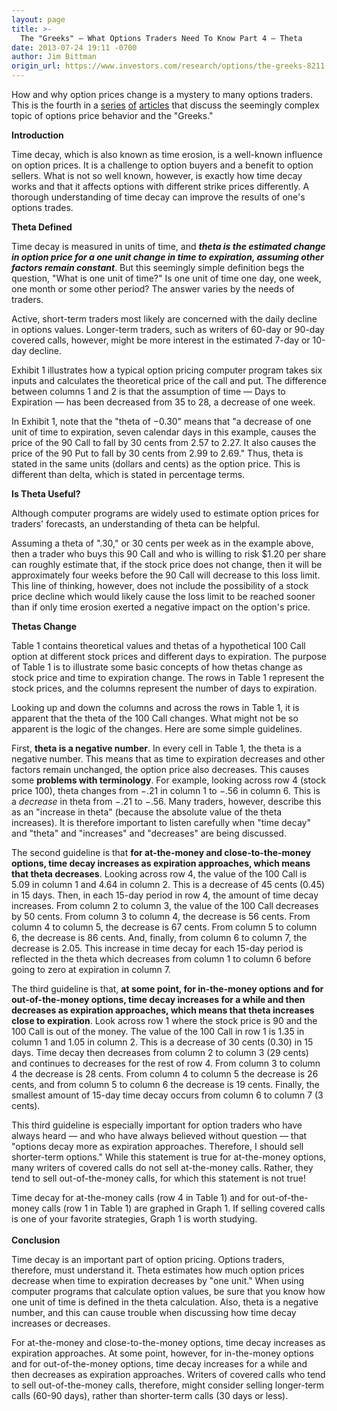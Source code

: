 ```yaml
---
layout: page
title: >-
  The "Greeks" – What Options Traders Need To Know Part 4 – Theta
date: 2013-07-24 19:11 -0700
author: Jim Bittman
origin_url: https://www.investors.com/research/options/the-greeks-8211-what-options-traders-need-to-know-part-4-8211-theta/
---
```






How and why option prices change is a mystery to many options traders. This is the fourth in a [series](http://news.investors.com/investing-options/070313-662478-the-greeks-and8211-what-options-traders-need-to-know-part-1-and8211-delta.htm) [of](http://news.investors.com/investing-options/070913-663011-the-greeks-and8211-what-options-traders-need-to-know-part-2-and8211-gamma.htm) [articles](http://news.investors.com/investing-options/071713-664192-the-greeks-and8211-what-options-traders-need-to-know-part-3-and8211-vega.htm) that discuss the seemingly complex topic of options price behavior and the "Greeks."

  

**Introduction**

  

Time decay, which is also known as time erosion, is a well-known influence on option prices. It is a challenge to option buyers and a benefit to option sellers. What is not so well known, however, is exactly how time decay works and that it affects options with different strike prices differently. A thorough understanding of time decay can improve the results of one's options trades.

  

**Theta Defined**

  

Time decay is measured in units of time, and ***theta is the estimated change in option price for a one unit change in time to expiration, assuming other factors remain constant***. But this seemingly simple definition begs the question, "What is one unit of time?" Is one unit of time one day, one week, one month or some other period? The answer varies by the needs of traders.

  

Active, short-term traders most likely are concerned with the daily decline in options values. Longer-term traders, such as writers of 60-day or 90-day covered calls, however, might be more interest in the estimated 7-day or 10-day decline.

  

Exhibit 1 illustrates how a typical option pricing computer program takes six inputs and calculates the theoretical price of the call and put. The difference between columns 1 and 2 is that the assumption of time — Days to Expiration — has been decreased from 35 to 28, a decrease of one week.

  

In Exhibit 1, note that the "theta of −0.30" means that "a decrease of one unit of time to expiration, seven calendar days in this example, causes the price of the 90 Call to fall by 30 cents from 2.57 to 2.27. It also causes the price of the 90 Put to fall by 30 cents from 2.99 to 2.69." Thus, theta is stated in the same units (dollars and cents) as the option price. This is different than delta, which is stated in percentage terms.

  

**Is Theta Useful?**

  

Although computer programs are widely used to estimate option prices for traders' forecasts, an understanding of theta can be helpful.

  

Assuming a theta of ".30," or 30 cents per week as in the example above, then a trader who buys this 90 Call and who is willing to risk $1.20 per share can roughly estimate that, if the stock price does not change, then it will be approximately four weeks before the 90 Call will decrease to this loss limit. This line of thinking, however, does not include the possibility of a stock price decline which would likely cause the loss limit to be reached sooner than if only time erosion exerted a negative impact on the option's price.

  

**Thetas Change**

  

Table 1 contains theoretical values and thetas of a hypothetical 100 Call option at different stock prices and different days to expiration. The purpose of Table 1 is to illustrate some basic concepts of how thetas change as stock price and time to expiration change. The rows in Table 1 represent the stock prices, and the columns represent the number of days to expiration.

  

Looking up and down the columns and across the rows in Table 1, it is apparent that the theta of the 100 Call changes. What might not be so apparent is the logic of the changes. Here are some simple guidelines.

  

First, **theta is a negative number**. In every cell in Table 1, the theta is a negative number. This means that as time to expiration decreases and other factors remain unchanged, the option price also decreases. This causes some **problems with terminology**. For example, looking across row 4 (stock price 100), theta changes from −.21 in column 1 to −.56 in column 6. This is a *decrease* in theta from −.21 to −.56. Many traders, however, describe this as an "increase in theta" (because the absolute value of the theta increases). It is therefore important to listen carefully when "time decay" and "theta" and "increases" and "decreases" are being discussed.

  

The second guideline is that **for at-the-money and close-to-the-money options, time decay increases as expiration approaches, which means that theta decreases**. Looking across row 4, the value of the 100 Call is 5.09 in column 1 and 4.64 in column 2. This is a decrease of 45 cents (0.45) in 15 days. Then, in each 15-day period in row 4, the amount of time decay increases. From column 2 to column 3, the value of the 100 Call decreases by 50 cents. From column 3 to column 4, the decrease is 56 cents. From column 4 to column 5, the decrease is 67 cents. From column 5 to column 6, the decrease is 86 cents. And, finally, from column 6 to column 7, the decrease is 2.05. This increase in time decay for each 15-day period is reflected in the theta which decreases from column 1 to column 6 before going to zero at expiration in column 7.

  

The third guideline is that, **at some point, for in-the-money options and for out-of-the-money options, time decay increases for a while and then decreases as expiration approaches, which means that theta increases close to expiration**. Look across row 1 where the stock price is 90 and the 100 Call is out of the money. The value of the 100 Call in row 1 is 1.35 in column 1 and 1.05 in column 2. This is a decrease of 30 cents (0.30) in 15 days. Time decay then decreases from column 2 to column 3 (29 cents) and continues to decreases for the rest of row 4. From column 3 to column 4 the decrease is 28 cents. From column 4 to column 5 the decrease is 26 cents, and from column 5 to column 6 the decrease is 19 cents. Finally, the smallest amount of 15-day time decay occurs from column 6 to column 7 (3 cents).

  

This third guideline is especially important for option traders who have always heard — and who have always believed without question — that "options decay more as expiration approaches. Therefore, I should sell shorter-term options." While this statement is true for at-the-money options, many writers of covered calls do not sell at-the-money calls. Rather, they tend to sell out-of-the-money calls, for which this statement is not true!

  

Time decay for at-the-money calls (row 4 in Table 1) and for out-of-the-money calls (row 1 in Table 1) are graphed in Graph 1. If selling covered calls is one of your favorite strategies, Graph 1 is worth studying.  
   
**Conclusion**

  

Time decay is an important part of option pricing. Options traders, therefore, must understand it. Theta estimates how much option prices decrease when time to expiration decreases by "one unit." When using computer programs that calculate option values, be sure that you know how one unit of time is defined in the theta calculation. Also, theta is a negative number, and this can cause trouble when discussing how time decay increases or decreases.

  

For at-the-money and close-to-the-money options, time decay increases as expiration approaches. At some point, however, for in-the-money options and for out-of-the-money options, time decay increases for a while and then decreases as expiration approaches. Writers of covered calls who tend to sell out-of-the-money calls, therefore, might consider selling longer-term calls (60-90 days), rather than shorter-term calls (30 days or less). 





